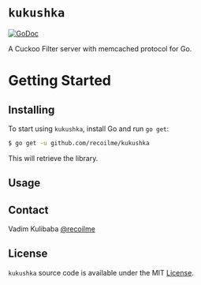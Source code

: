 # `kukushka`

[![GoDoc](https://img.shields.io/badge/api-reference-blue.svg?style=flat-square)](https://godoc.org/github.com/recoilme/kukushka)

A Cuckoo Filter server with memcached protocol for Go.


# Getting Started

## Installing

To start using `kukushka`, install Go and run `go get`:

```sh
$ go get -u github.com/recoilme/kukushka
```

This will retrieve the library.

## Usage



## Contact

Vadim Kulibaba [@recoilme](https://github.com/recoilme)

## License

`kukushka` source code is available under the MIT [License](/LICENSE).